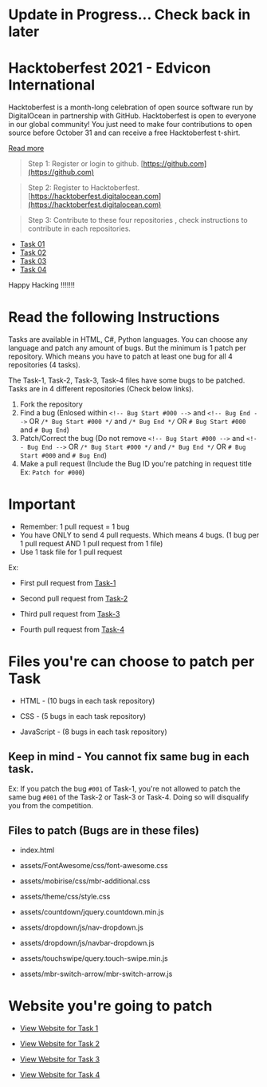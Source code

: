 # Update in Progress... Check back in later

# Hacktoberfest 2021 - Edvicon International
Hacktoberfest is a month-long celebration of open source software run by DigitalOcean in partnership with GitHub. Hacktoberfest is open to everyone in our global community! You just need to make four contributions to open source before October 31 and can receive a free Hacktoberfest t-shirt.

[Read more](https://hacktoberfest.digitalocean.com)

> Step 1: Register or login to github. [https://github.com](https://github.com)

> Step 2: Register to Hacktoberfest. [https://hacktoberfest.digitalocean.com](https://hacktoberfest.digitalocean.com)

> Step 3: Contribute to these four repositories , check instructions to contribute in each repositories.

* [Task 01](https://github.com/edviconedu/Hacktoberfest2021-Task1)
* [Task 02](https://github.com/edviconedu/Hacktoberfest2021-Task2)
* [Task 03](https://github.com/edviconedu/Hacktoberfest2021-Task3)
* [Task 04](https://github.com/edviconedu/Hacktoberfest2021-Task4)

Happy Hacking !!!!!!!

# Read the following Instructions
Tasks are available in HTML, C#, Python languages. You can choose any language and patch any amount of bugs. But the minimum is 1 patch per repository. Which means you have to patch at least one bug for all 4 repositories (4 tasks).

The Task-1, Task-2, Task-3, Task-4 files have some bugs to be patched. Tasks are in 4 different repositories (Check below links).

1. Fork the repository
2. Find a bug (Enlosed within `<!-- Bug Start #000 -->` and `<!-- Bug End -->` OR `/* Bug Start #000 */` and `/* Bug End */` OR `# Bug Start #000` and `# Bug End`)
3. Patch/Correct the bug (Do not remove `<!-- Bug Start #000 -->` and `<!-- Bug End -->` OR `/* Bug Start #000 */` and `/* Bug End */` OR `# Bug Start #000` and `# Bug End`)
4. Make a pull request (Include the Bug ID you're patching in request title Ex: `Patch for #000`)

# Important
* Remember: 1 pull request = 1 bug
* You have ONLY to send 4 pull requests. Which means 4 bugs. (1 bug per 1 pull request AND 1 pull request from 1 file)
* Use 1 task file for 1 pull request

Ex: 

* First pull request from [Task-1](https://github.com/edviconedu/Hacktoberfest2021-Task1)

* Second pull request from [Task-2](https://github.com/edviconedu/Hacktoberfest2021-Task2)

* Third pull request from [Task-3](https://github.com/edviconedu/Hacktoberfest2021-Task3)

* Fourth pull request from [Task-4](https://github.com/edviconedu/Hacktoberfest2021-Task4)


# Files you're can choose to patch per Task

* HTML - (10 bugs in each task repository)

* CSS - (5 bugs in each task repository)

* JavaScript - (8 bugs in each task repository)


## Keep in mind - You cannot fix same bug in each task.

Ex: If you patch the bug `#001` of Task-1, you're not allowed to patch the same bug `#001` of the Task-2 or Task-3 or Task-4. Doing so will disqualify you from the competition.


## Files to patch (Bugs are in these files)

* index.html

* assets/FontAwesome/css/font-awesome.css

* assets/mobirise/css/mbr-additional.css

* assets/theme/css/style.css

* assets/countdown/jquery.countdown.min.js

* assets/dropdown/js/nav-dropdown.js

* assets/dropdown/js/navbar-dropdown.js

* assets/touchswipe/query.touch-swipe.min.js

* assets/mbr-switch-arrow/mbr-switch-arrow.js


# Website you're going to patch
* [View Website for Task 1](https://hf-task1.edvi.cf)

* [View Website for Task 2](https://hf-task2.edvi.cf)

* [View Website for Task 3](https://hf-task3.edvi.cf)

* [View Website for Task 4](https://hf-task4.edvi.cf)

